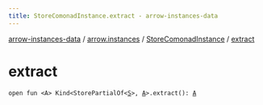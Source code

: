 ```yaml
---
title: StoreComonadInstance.extract - arrow-instances-data
---
```


[arrow-instances-data](../../index.html) / [arrow.instances](../index.html) / [StoreComonadInstance](index.html) / [extract](./extract.html)

# extract

`open fun <A> Kind<StorePartialOf<`[`S`](index.html#S)`>, `[`A`](extract.html#A)`>.extract(): `[`A`](extract.html#A)